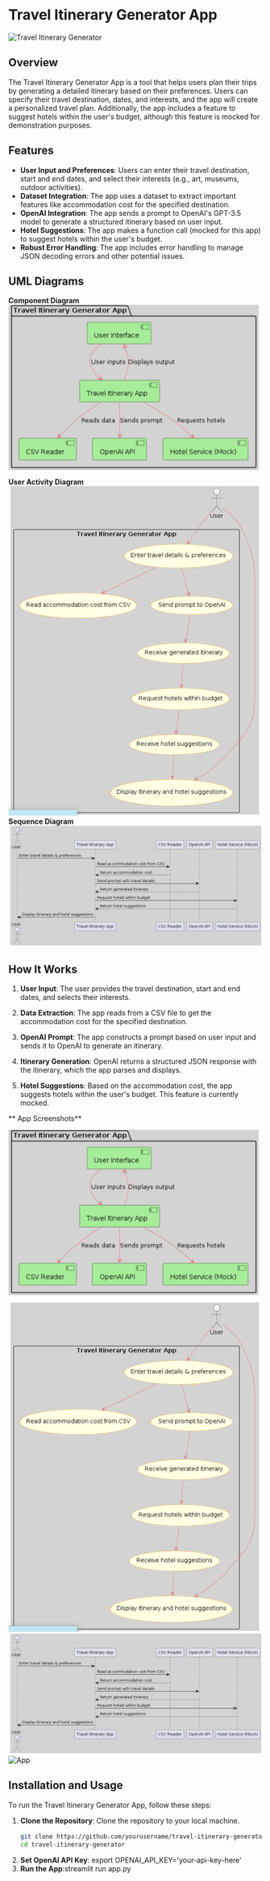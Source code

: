 # Travel Itinerary Generator App

![Travel Itinerary Generator](https://your-image-link.com/screenshot1.png)

## Overview

The Travel Itinerary Generator App is a tool that helps users plan their trips by generating a detailed itinerary based on their preferences. Users can specify their travel destination, dates, and interests, and the app will create a personalized travel plan. Additionally, the app includes a feature to suggest hotels within the user's budget, although this feature is mocked for demonstration purposes.

## Features

- **User Input and Preferences**: Users can enter their travel destination, start and end dates, and select their interests (e.g., art, museums, outdoor activities).
- **Dataset Integration**: The app uses a dataset to extract important features like accommodation cost for the specified destination.
- **OpenAI Integration**: The app sends a prompt to OpenAI's GPT-3.5 model to generate a structured itinerary based on user input.
- **Hotel Suggestions**: The app makes a function call (mocked for this app) to suggest hotels within the user's budget.
- **Robust Error Handling**: The app includes error handling to manage JSON decoding errors and other potential issues.

## UML Diagrams
 **Component Diagram**
<img alt="Component Diagram" src="/images/uml/img1.png" title="Component Diagram"/>
 **User Activity Diagram**
<img alt="Component Diagram" src="/images/uml/img2.png" title="User Activity Diagram"/>
 **Sequence Diagram**
<img alt="Component Diagram" src="/images/uml/img3.png" title="Sequence Diagram"/>

## How It Works

1. **User Input**: The user provides the travel destination, start and end dates, and selects their interests.

2. **Data Extraction**: The app reads from a CSV file to get the accommodation cost for the specified destination.

3. **OpenAI Prompt**: The app constructs a prompt based on user input and sends it to OpenAI to generate an itinerary.

4. **Itinerary Generation**: OpenAI returns a structured JSON response with the itinerary, which the app parses and displays.

5. **Hotel Suggestions**: Based on the accommodation cost, the app suggests hotels within the user's budget. This feature is currently mocked.

** App Screenshots**

<img alt="App" src="/images/uml/img1.png" title="App"/>  
<img alt="App" src="/images/uml/img2.png" title="App"/>  
<img alt="App" src="/images/uml/img3.png" title="App"/>  
<img alt="App" src="/images/uml/im4.png" title="App"/>  


## Installation and Usage

To run the Travel Itinerary Generator App, follow these steps:

1. **Clone the Repository**: Clone the repository to your local machine.
   ```bash
   git clone https://github.com/yourusername/travel-itinerary-generator.git
   cd travel-itinerary-generator
2. **Set OpenAI API Key**: export OPENAI_API_KEY='your-api-key-here'
3. **Run the App**:streamlit run app.py

